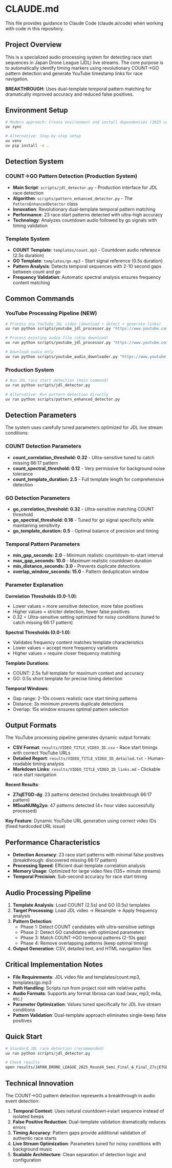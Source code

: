 # CLAUDE.md

This file provides guidance to Claude Code (claude.ai/code) when working with code in this repository.

## Project Overview

This is a specialized audio processing system for detecting race start sequences in Japan Drone League (JDL) live streams. The core purpose is to automatically identify timing markers using revolutionary COUNT→GO pattern detection and generate YouTube timestamp links for race navigation.

**BREAKTHROUGH**: Uses dual-template temporal pattern matching for dramatically improved accuracy and reduced false positives.

## Environment Setup

```bash
# Modern approach: Create environment and install dependencies (2025 uv method)
uv sync

# Alternative: Step-by-step setup
uv venv
uv pip install -e .
```

## Detection System

### COUNT→GO Pattern Detection (Production System)
- **Main Script**: `scripts/jdl_detector.py` - Production interface for JDL race detection
- **Algorithm**: `scripts/pattern_enhanced_detector.py` - The `PatternEnhancedDetector` class
- **Innovation**: Revolutionary dual-template temporal pattern matching
- **Performance**: 23 race start patterns detected with ultra-high accuracy
- **Technology**: Analyzes countdown audio followed by go signals with timing validation

### Template System
- **COUNT Template**: `templates/count.mp3` - Countdown audio reference (2.5s duration)
- **GO Template**: `templates/go.mp3` - Start signal reference (0.5s duration)
- **Pattern Analysis**: Detects temporal sequences with 2-10 second gaps between count and go
- **Frequency Validation**: Automatic spectral analysis ensures frequency content matching

## Common Commands

### YouTube Processing Pipeline (NEW)
```bash
# Process any YouTube JDL video (download + detect + generate links)
uv run python scripts/youtube_jdl_processor.py "https://www.youtube.com/watch?v=VIDEO_ID"

# Process existing audio file (skip download)
uv run python scripts/youtube_jdl_processor.py "https://www.youtube.com/watch?v=VIDEO_ID" --skip-download

# Download audio only
uv run python scripts/youtube_audio_downloader.py "https://www.youtube.com/watch?v=VIDEO_ID"
```

### Production System
```bash
# Run JDL race start detection (main command)
uv run python scripts/jdl_detector.py

# Alternative: Run pattern detection directly
uv run python scripts/pattern_enhanced_detector.py
```

## Detection Parameters

The system uses carefully tuned parameters optimized for JDL live stream conditions:

### COUNT Detection Parameters
- **count_correlation_threshold: 0.32** - Ultra-sensitive tuned to catch missing 66:17 pattern
- **count_spectral_threshold: 0.12** - Very permissive for background noise tolerance
- **count_template_duration: 2.5** - Full template length for comprehensive detection

### GO Detection Parameters  
- **go_correlation_threshold: 0.32** - Ultra-sensitive matching COUNT threshold
- **go_spectral_threshold: 0.18** - Tuned for go signal specificity while maintaining sensitivity
- **go_template_duration: 0.5** - Optimal balance of precision and timing

### Temporal Pattern Parameters
- **min_gap_seconds: 2.0** - Minimum realistic countdown-to-start interval
- **max_gap_seconds: 10.0** - Maximum realistic countdown duration
- **min_distance_seconds: 3.0** - Prevents duplicate detections
- **overlap_window_seconds: 15.0** - Pattern deduplication window

### Parameter Explanation

**Correlation Thresholds (0.0-1.0)**:
- Lower values = more sensitive detection, more false positives
- Higher values = stricter detection, fewer false positives
- 0.32 = Ultra-sensitive setting optimized for noisy conditions (tuned to catch missing 66:17 pattern)

**Spectral Thresholds (0.0-1.0)**:
- Validates frequency content matches template characteristics
- Lower values = accept more frequency variations
- Higher values = require closer frequency matching

**Template Durations**:
- COUNT: 2.5s full template for maximum context and accuracy
- GO: 0.5s short template for precise timing detection

**Temporal Windows**:
- Gap range: 2-10s covers realistic race start timing patterns
- Distance: 3s minimum prevents duplicate detections
- Overlap: 15s window ensures optimal pattern selection

## Output Formats

The YouTube processing pipeline generates dynamic output formats:
- **CSV Format**: `results/VIDEO_TITLE_VIDEO_ID.csv` - Race start timings with correct YouTube URLs
- **Detailed Report**: `results/VIDEO_TITLE_VIDEO_ID_detailed.txt` - Human-readable timing analysis
- **Markdown Links**: `results/VIDEO_TITLE_VIDEO_ID_links.md` - Clickable race start navigation

**Recent Results**:
- **Z7sjETGD-dg**: 23 patterns detected (includes breakthrough 66:17 pattern)
- **MSoaNUMg2yo**: 47 patterns detected (4+ hour video successfully processed)

**Key Feature**: Dynamic YouTube URL generation using correct video IDs (fixed hardcoded URL issue)

## Performance Characteristics

- **Detection Accuracy**: 23 race start patterns with minimal false positives (breakthrough: discovered missing 66:17 pattern)
- **Processing Speed**: Efficient dual-template correlation analysis
- **Memory Usage**: Optimized for large video files (135+ minute streams)
- **Temporal Precision**: Sub-second accuracy for race start timing

## Audio Processing Pipeline

1. **Template Analysis**: Load COUNT (2.5s) and GO (0.5s) templates
2. **Target Processing**: Load JDL video → Resample → Apply frequency analysis
3. **Pattern Detection**: 
   - Phase 1: Detect COUNT candidates with ultra-sensitive settings
   - Phase 2: Detect GO candidates with optimized parameters
   - Phase 3: Match COUNT→GO temporal patterns (2-10s gap)
   - Phase 4: Remove overlapping patterns (keep optimal timing)
4. **Output Generation**: CSV, detailed text, and HTML navigation files

## Critical Implementation Notes

- **File Requirements**: JDL video file and templates/count.mp3, templates/go.mp3
- **Path Handling**: Scripts run from project root with relative paths
- **Audio Formats**: Supports any format librosa can load (wav, mp3, m4a, etc.)
- **Parameter Optimization**: Values tuned specifically for JDL live stream conditions
- **Pattern Validation**: Dual-template approach eliminates single-beep false positives

## Quick Start

```bash
# Standard JDL race detection (recommended)
uv run python scripts/jdl_detector.py

# Check results
open results/JAPAN_DRONE_LEAGUE_2025_Round4_Semi_Final_&_Final_Z7sjETGD-dg_links.md
```

## Technical Innovation

The COUNT→GO pattern detection represents a breakthrough in audio event detection:

1. **Temporal Context**: Uses natural countdown→start sequence instead of isolated beeps
2. **False Positive Reduction**: Dual-template validation dramatically reduces errors  
3. **Timing Accuracy**: Pattern gaps provide additional validation of authentic race starts
4. **Live Stream Optimization**: Parameters tuned for noisy conditions with background music
5. **Scalable Architecture**: Clean separation of detection logic and configuration